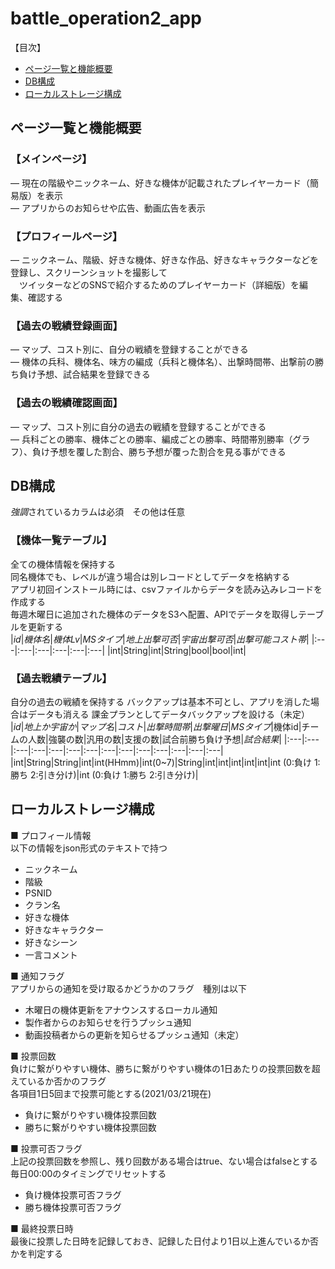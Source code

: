 # battle_operation2_app
【目次】  
* [ページ一覧と機能概要](#ページ一覧と機能概要)
* [DB構成](#DB構成)
* [ローカルストレージ構成](#ローカルストレージ構成)

## ページ一覧と機能概要
### 【メインページ】
― 現在の階級やニックネーム、好きな機体が記載されたプレイヤーカード（簡易版）を表示  
― アプリからのお知らせや広告、動画広告を表示  

### 【プロフィールページ】
― ニックネーム、階級、好きな機体、好きな作品、好きなキャラクターなどを登録し、スクリーンショットを撮影して  
　ツイッターなどのSNSで紹介するためのプレイヤーカード（詳細版）を編集、確認する

### 【過去の戦績登録画面】
― マップ、コスト別に、自分の戦績を登録することができる  
― 機体の兵科、機体名、味方の編成（兵科と機体名）、出撃時間帯、出撃前の勝ち負け予想、試合結果を登録できる

### 【過去の戦績確認画面】
― マップ、コスト別に自分の過去の戦績を登録することができる  
― 兵科ごとの勝率、機体ごとの勝率、編成ごとの勝率、時間帯別勝率（グラフ）、負け予想を覆した割合、勝ち予想が覆った割合を見る事ができる

## DB構成
*強調*されているカラムは必須　その他は任意
### 【機体一覧テーブル】
全ての機体情報を保持する  
同名機体でも、レベルが違う場合は別レコードとしてデータを格納する  
アプリ初回インストール時には、csvファイルからデータを読み込みレコードを作成する  
毎週木曜日に追加された機体のデータをS3へ配置、APIでデータを取得しテーブルを更新する  
|*id*|*機体名*|*機体Lv*|*MSタイプ*|*地上出撃可否*|*宇宙出撃可否*|*出撃可能コスト帯*|
|:---|:---|:---|:---|:---|:---|
|int|String|int|String|bool|bool|int|  

### 【過去戦績テーブル】
自分の過去の戦績を保持する
バックアップは基本不可とし、アプリを消した場合はデータも消える
課金プランとしてデータバックアップを設ける（未定）
|*id*|*地上か宇宙か*|*マップ名*|*コスト*|*出撃時間帯*|*出撃曜日*|*MSタイプ*|機体id|チームの人数|強襲の数|汎用の数|支援の数|試合前勝ち負け予想|*試合結果*|
|:---|:---|:---|:---|:---|:---|:---|:---|:---|:---|:---|:---|:---|:---|
|int|String|String|int|int(HHmm)|int(0~7)|String|int|int|int|int|int|int  (0:負け  1:勝ち  2:引き分け)|int  (0:負け  1:勝ち  2:引き分け)|  

## ローカルストレージ構成
■ プロフィール情報  
以下の情報をjson形式のテキストで持つ
- ニックネーム  
- 階級  
- PSNID  
- クラン名  
- 好きな機体  
- 好きなキャラクター  
- 好きなシーン
- 一言コメント

■ 通知フラグ  
アプリからの通知を受け取るかどうかのフラグ　種別は以下  
- 木曜日の機体更新をアナウンスするローカル通知  
- 製作者からのお知らせを行うプッシュ通知  
- 動画投稿者からの更新を知らせるプッシュ通知（未定）  

■ 投票回数  
負けに繋がりやすい機体、勝ちに繋がりやすい機体の1日あたりの投票回数を超えているか否かのフラグ  
各項目1日5回まで投票可能とする(2021/03/21現在)  
- 負けに繋がりやすい機体投票回数  
- 勝ちに繋がりやすい機体投票回数  

■ 投票可否フラグ  
上記の投票回数を参照し、残り回数がある場合はtrue、ない場合はfalseとする  
毎日00:00のタイミングでリセットする  
- 負け機体投票可否フラグ  
- 勝ち機体投票可否フラグ  

■ 最終投票日時  
最後に投票した日時を記録しておき、記録した日付より1日以上進んでいるか否かを判定する  



